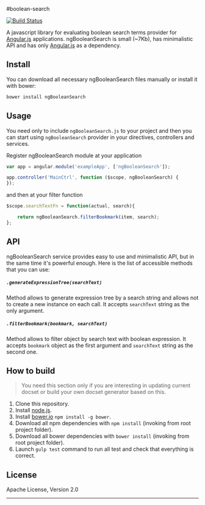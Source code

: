 #boolean-search

[![Build Status](https://travis-ci.org/artemgrygor/boolean-search.svg?branch=master)](https://travis-ci.org/artemgrygor/boolean-search)

A javascript library for evaluating boolean search terms provider for [Angular.js](http://angularjs.org/) applications.
ngBooleanSearch is small (~7Kb), has minimalistic API and has only [Angular.js](http://angularjs.org/) as a dependency.

## Install
You can download all necessary ngBooleanSearch files manually or install it with bower:

```bash
bower install ngBooleanSearch
```

## Usage
You need only to include ``ngBooleanSearch.js`` to your project and then you can start using ``ngBooleanSearch`` provider in your directives, controllers and services.

Register ngBooleanSearch module at your application

```javascript
var app = angular.module('exampleApp', ['ngBooleanSearch']);

app.controller('MainCtrl', function ($scope, ngBooleanSearch) {
});
```
and then at your filter function

```javascript
$scope.searchTextFn = function(actual, search){

	return ngBooleanSearch.filterBookmark(item, search);
};
```

## API

ngBooleanSearch service provides easy to use and minimalistic API, but in the same time it's powerful enough. Here is the list of accessible methods that you can use:

##### ``.generateExpressionTree(searchText)``

Method allows to generate expression tree by a search string and allows not to create a new instance on each call. It accepts ``searchText`` string as the only argument.

##### ``.filterBookmark(bookmark, searchText)``

Method allows to filter object by search text with boolean expression. It accepts ``bookmark`` object as the first argument and ``searchText`` string as the second one.

## How to build
> You need this section only if you are interesting in updating current docset or build your own docset generator based on this.

1. Clone this repository.
2. Install [node.js](http://nodejs.org/).
2. Install [bower.io](http://bower.io/) `npm install -g bower`.
3. Download all npm dependencies with `npm install` (invoking from root project folder).
4. Download all bower dependencies with `bower install` (invoking from root project folder).
5. Launch `gulp test` command to run all test and check that everything is correct.

## License
Apache License, Version 2.0

***

